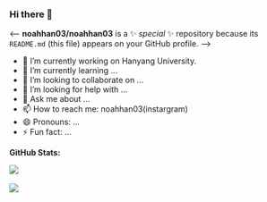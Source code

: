 ### Hi there 👋

<--
**noahhan03/noahhan03** is a ✨ _special_ ✨ repository because its `README.md` (this file) appears on your GitHub profile.
-->
- 🔭 I’m currently working on Hanyang University.
- 🌱 I’m currently learning ...
- 👯 I’m looking to collaborate on ...
- 🤔 I’m looking for help with ...
- 💬 Ask me about ...
- 📫 How to reach me: noahhan03(instargram)
- 😄 Pronouns: ...
- ⚡ Fun fact: ...

**GitHub Stats:**
 
<img src="https://github-readme-stats.vercel.app/api/top-langs/?username=noahhan03&layout=compact"><br><br>
<img src="https://github-readme-stats.vercel.app/api?username=noahhan03&show_icons=true">
